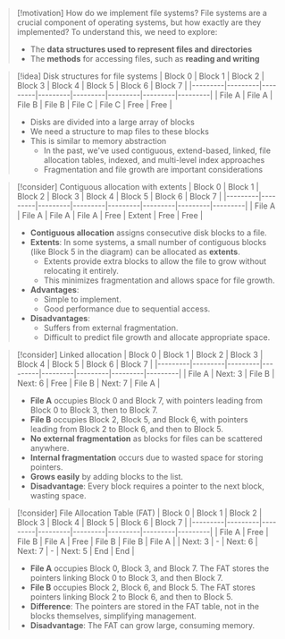 > [!motivation] How do we implement file systems?
> File systems are a crucial component of operating systems, but how exactly are they implemented? To understand this, we need to explore:
> - The **data structures used to represent files and directories** 
> - The **methods** for accessing files, such as **reading and writing**

> [!idea] Disk structures for file systems
> | Block 0 | Block 1 | Block 2 | Block 3 | Block 4 | Block 5 | Block 6 | Block 7 |
> |---------|---------|---------|---------|---------|---------|---------|---------|
> | File A  | File A  | File B  | File B  | File C  | File C  | Free    | Free    |
>
> - Disks are divided into a large array of blocks
> - We need a structure to map files to these blocks 
> - This is similar to memory abstraction
>   - In the past, we've used contiguous, extend-based, linked, file allocation tables, indexed, and multi-level index approaches
>   - Fragmentation and file growth are important considerations

> [!consider] Contiguous allocation with extents
> | Block 0 | Block 1 | Block 2 | Block 3 | Block 4 | Block 5 | Block 6 | Block 7 |
> |---------|---------|---------|---------|---------|---------|---------|---------|
> | File A  | File A  | File A  | File A  | Free    | Extent  | Free    | Free    |
>
> - **Contiguous allocation** assigns consecutive disk blocks to a file.
> - **Extents**: In some systems, a small number of contiguous blocks (like Block 5 in the diagram) can be allocated as **extents**.
>   - Extents provide extra blocks to allow the file to grow without relocating it entirely.
>   - This minimizes fragmentation and allows space for file growth.
> - **Advantages**:
>   - Simple to implement.
>   - Good performance due to sequential access.
> - **Disadvantages**:
>   - Suffers from external fragmentation.
>   - Difficult to predict file growth and allocate appropriate space.

> [!consider] Linked allocation
> | Block 0 | Block 1 | Block 2 | Block 3 | Block 4 | Block 5 | Block 6 | Block 7 |
> |---------|---------|---------|---------|---------|---------|---------|---------|
> | File A  | Next: 3 | File B  | Next: 6 | Free    | File B  | Next: 7 | File A  |
> 
> - **File A** occupies Block 0 and Block 7, with pointers leading from Block 0 to Block 3, then to Block 7.
> - **File B** occupies Block 2, Block 5, and Block 6, with pointers leading from Block 2 to Block 6, and then to Block 5.
> - **No external fragmentation** as blocks for files can be scattered anywhere.
> - **Internal fragmentation** occurs due to wasted space for storing pointers.
> - **Grows easily** by adding blocks to the list.
> - **Disadvantage**: Every block requires a pointer to the next block, wasting space.

> [!consider] File Allocation Table (FAT)
> | Block 0 | Block 1 | Block 2 | Block 3 | Block 4 | Block 5 | Block 6 | Block 7 |
> |---------|---------|---------|---------|---------|---------|---------|---------|
> | File A  | Free    | File B  | File A  | Free    | File B  | File B  | File A  |
> | Next: 3 | -       | Next: 6 | Next: 7 | -       | Next: 5 | End     | End     |
> 
> - **File A** occupies Block 0, Block 3, and Block 7. The FAT stores the pointers linking Block 0 to Block 3, and then Block 7.
> - **File B** occupies Block 2, Block 6, and Block 5. The FAT stores pointers linking Block 2 to Block 6, and then to Block 5.
> - **Difference**: The pointers are stored in the FAT table, not in the blocks themselves, simplifying management.
> - **Disadvantage**: The FAT can grow large, consuming memory.
